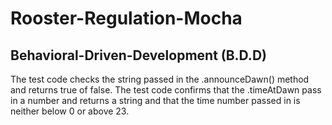 # Rooster-Regulation-Mocha
## Behavioral-Driven-Development (B.D.D)
The test code checks the string passed in the .announceDawn() method and returns true of false.
The test code confirms that the .timeAtDawn pass in a number and returns a string and that the time number passed in is neither below 0 or above 23.
